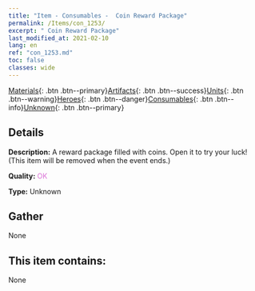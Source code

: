 ```yaml
---
title: "Item - Consumables -  Coin Reward Package"
permalink: /Items/con_1253/
excerpt: " Coin Reward Package"
last_modified_at: 2021-02-10
lang: en
ref: "con_1253.md"
toc: false
classes: wide
---
```

 [Materials](/Items/){: .btn .btn--primary}[Artifacts](/Items/Artifacts/){: .btn .btn--success}[Units](/Items/Units/){: .btn .btn--warning}[Heroes](/Items/Heroes/){: .btn .btn--danger}[Consumables](/Items/Consumables/){: .btn .btn--info}[Unknown](/Items/Unknown/){: .btn .btn--primary}

## Details
 **Description:** A reward package filled with coins. Open it to try your luck! (This item will be removed when the event ends.)

 **Quality:** <span style="color: #DA70D6">OK</span>

 **Type:** Unknown

## Gather

  None

## This item contains:

  None


